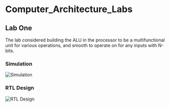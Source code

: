 # Computer_Architecture_Labs

## Lab One
The lab considered building the ALU in the processor to be a multifunctional unit for various operations, and smooth to operate on for any inputs with N-bits.
### Simulation
![Simulation](https://github.com/user-attachments/assets/f2b1a994-aa8f-4d5a-913b-3f5ed4db6690)
### RTL Design
![RTL Design](https://github.com/user-attachments/assets/f434c4b4-0796-42c6-a1c2-d7d93d2a8418)
